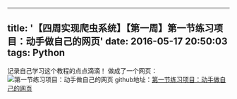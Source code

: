 ﻿
---
title: '【四周实现爬虫系统】【第一周】第一节练习项目：动手做自己的网页'
date: 2016-05-17 20:50:03
tags: Python
---

记录自己学习这个教程的点点滴滴！
做成了一个网页：
![第一节练习项目：动手做自己的网页][1]
github地址：[第一节练习项目：动手做自己的网页][2]


  [1]: http://7xtji5.com1.z0.glb.clouddn.com/%E7%AC%AC%E4%B8%80%E8%8A%82%E7%BB%83%E4%B9%A0%E9%A1%B9%E7%9B%AE%EF%BC%9A%E5%8A%A8%E6%89%8B%E5%81%9A%E8%87%AA%E5%B7%B1%E7%9A%84%E7%BD%91%E9%A1%B5.png
  [2]: https://github.com/wenhaoliang/learn-python/tree/master/Python%E5%AE%9E%E6%88%98%EF%BC%9A%E5%9B%9B%E5%91%A8%E5%AE%9E%E7%8E%B0%E7%88%AC%E8%99%AB%E7%B3%BB%E7%BB%9F/week_1/1_1 "第一节练习项目：动手做自己的网页"